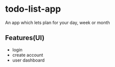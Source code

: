 # todo-list-app
An app which lets plan for your day, week or month
## Features(UI)
* login
* create account
* user dashboard